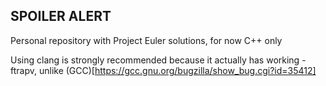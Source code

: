 ## SPOILER ALERT

Personal repository with Project Euler solutions, for now C++ only

Using clang is strongly recommended because it actually has working -ftrapv, unlike (GCC)[https://gcc.gnu.org/bugzilla/show_bug.cgi?id=35412]
